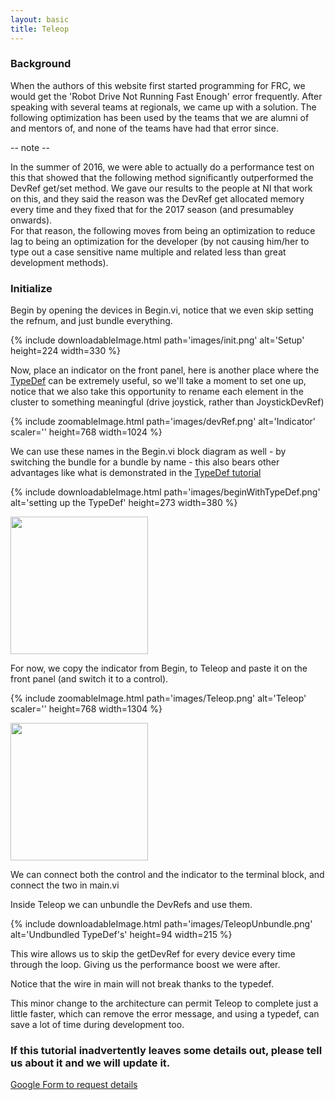 ```yaml
---
layout: basic
title: Teleop
---
```



### Background

When the authors of this website first started programming for FRC, we would get the 'Robot Drive Not Running Fast Enough' error frequently. After speaking with several teams at regionals, we came up with a solution. The following optimization has been used by the teams that we are alumni of and mentors of, and none of the teams have had that error since.

-- note --

In the summer of 2016, we were able to actually do a performance test on this that showed that the following method significantly outperformed the DevRef get/set method. We gave our results to the people at NI that work on this, and they said the reason was the DevRef get allocated memory every time and they fixed that for the 2017 season (and presumabley onwards).<br/>
For that reason, the following moves from being an optimization to reduce lag to being an optimization for the developer (by not causing him/her to type out a case sensitive name multiple and related less than great development methods).

<h3>Initialize</h3>
<p>Begin by opening the devices in Begin.vi, notice that we even skip setting the refnum, and just bundle everything.

{% include downloadableImage.html path='images/init.png' alt='Setup' height=224 width=330 %}


Now, place an indicator on the front panel, here is another place where the [TypeDef](/type-def/) can be extremely useful, so we'll take a moment to set one up, notice that we also take this opportunity to rename each element in the cluster to something meaningful (drive joystick, rather than JoystickDevRef)

{% include zoomableImage.html path='images/devRef.png' alt='Indicator' scaler='' height=768 width=1024 %}

We can use these names in the Begin.vi block diagram as well - by switching the bundle for a bundle by name - this also bears other advantages like what is demonstrated in the [TypeDef tutorial](/type-def/)

{% include downloadableImage.html path='images/beginWithTypeDef.png' alt='setting up the TypeDef' height=273 width=380 %}

<img alt="" src="examples\Teleop\beginWithTypeDef.png" style="width: 220px; height: auto;" />

For now, we copy the indicator from Begin, to Teleop and paste it on the front panel (and switch it to a control).

{% include zoomableImage.html path='images/Teleop.png' alt='Teleop' scaler='' height=768 width=1304 %}

<img alt="" src="examples\Teleop\Teleop.png" style="width: 220px; height: auto;" />

We can connect both the control and the indicator to the terminal block, and connect the two in main.vi

Inside Teleop we can unbundle the DevRefs and use them.

{% include downloadableImage.html path='images/TeleopUnbundle.png' alt='Undbundled TypeDef\'s' height=94 width=215 %}

This wire allows us to skip the getDevRef for every device every time through the loop. Giving us the performance boost we were after.

Notice that the wire in main will not break thanks to the typedef.

This minor change to the architecture can permit Teleop to complete just a little faster, which can remove the error message, and using a typedef, can save a lot of time during development too.

### If this tutorial inadvertently leaves some details out, please tell us about it and we will update it.

[Google Form to request details](https://docs.google.com/a/harding.edu/forms/d/1ZDh67B3i0bncr6dbTfLuGpHzn4Qwmzl5LdpjiVPbpcw/viewform?usp=send_form)
